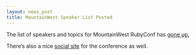 ```yaml
---
layout: news_post
title: MountainWest Speaker List Posted
---
```


The list of speakers and topics for MountainWest RubyConf has [gone
up.][1]

There’s also a nice [social site][2] for the conference as well.

[1]: http://mtnwestruby.org/speakers 
[2]: http://mtnwestruby.conferencemeetup.com/people 
